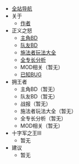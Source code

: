 * [全站导航](guide)
* 关于
  * [作者](https://github.com/ZJUZBW)
* 正义之怒
  * [主角BD](Wotr/Wotr-BD-Ldr/)
  * [队友BD](Wotr/Wotr-BD-Tm8/)
  * [施法者玩法大全](/Wotr/Wotr-Analysis-Spell/)
  * [全专长分析](/Wotr/Wotr-Analysis-Feature/)
  * MOD相关（暂无）
  * [已知BUG](/Wotr/Wotr-Bug-Statistics)
* 拥王者
  * 主角BD（暂无）
  * 队友BD（暂无）
  * 战报（暂无）
  * 施法者玩法大全（暂无）
  * 全专长分析（暂无）
  * MOD相关（暂无）
* 十字军之王III
  * 暂无
* 建议
  * 暂无

